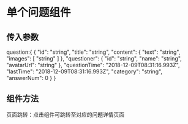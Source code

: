 # 单个问题组件

## 传入参数

question:{
  {
    "id": "string",
    "title": "string",
    "content": {
      "text": "string",
      "images": [
        "string"
      ]
    },
    "questioner": {
      "id": "string",
      "name": "string",
      "avatarUrl": "string"
    },
    "questionTime": "2018-12-09T08:31:16.993Z",
    "lastTime": "2018-12-09T08:31:16.993Z",
    "category": "string",
    "answerNum": 0
  }
}

## 组件方法

页面跳转：点击组件可跳转至对应的问题详情页面